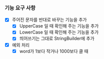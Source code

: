 ### 기능 요구 사항
- [X] 주어진 문자를 반대로 바꾸는 기능을 추가
  - [X] UpperCase 일 때 확인해 주는 기능을 추가
  - [X] LowerCase 일 때 확인해 주는 기능을 추가
  - [X] 띄어쓰기는 그대로 StringBuilder에 추가

- [X] 예외 처리
  - [X] word가 1보다 작거나 1000보다 클 때
